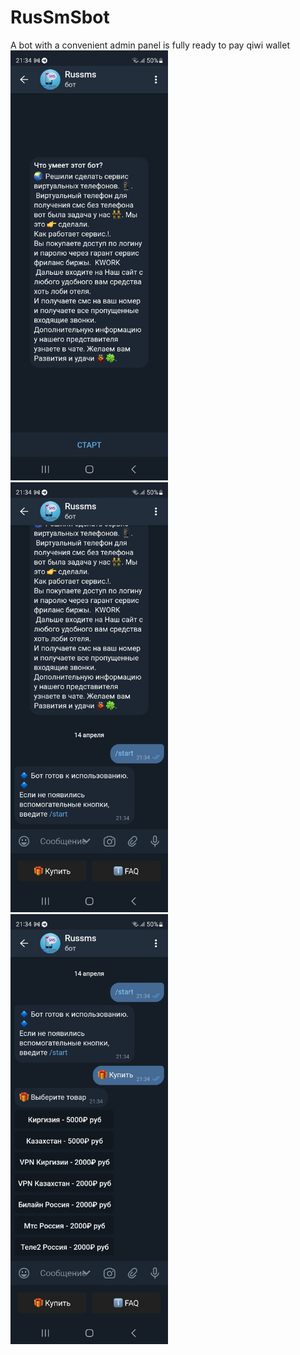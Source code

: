 # RusSmSbot
A bot with a convenient admin panel is fully ready to pay qiwi wallet
<img src="https://github.com/ledgerwalle/RusSmSbot/blob/main/Screenshot_20230414_213410_Telegram%20X.jpg" alt="Главная" width="50%" height="50%">
<img src="https://github.com/ledgerwalle/RusSmSbot/blob/main/Screenshot_20230414_213418_Telegram%20X.jpg" alt="Главная" width="50%" height="50%">
<img src="https://github.com/ledgerwalle/RusSmSbot/blob/main/Screenshot_20230414_213428_Telegram%20X.jpg" alt="Главная" width="50%" height="50%">
